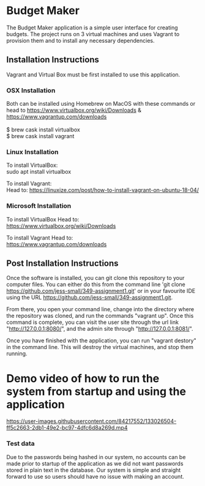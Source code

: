 # Budget Maker
The Budget Maker application is a simple user interface for creating budgets. The project runs on 3 virtual machines and uses Vagrant to provision them and to install any necessary dependencies. 

## Installation Instructions
Vagrant and Virtual Box must be first installed to use this application. 

### OSX Installation
Both can be installed using Homebrew on MacOS with these commands or head to https://www.virtualbox.org/wiki/Downloads & https://www.vagrantup.com/downloads <br> <br>
$ brew cask install virtualbox <br>
$ brew cask install vagrant

### Linux Installation
To install VirtualBox: <br>
sudo apt install virtualbox

To install Vagrant: <br>
Head to:
https://linuxize.com/post/how-to-install-vagrant-on-ubuntu-18-04/


### Microsoft Installation
To install VirtualBox
Head to: <br>
https://www.virtualbox.org/wiki/Downloads

To install Vagrant
Head to: <br>
https://www.vagrantup.com/downloads


## Post Installation Instructions 
Once the software is installed, you can git clone this repository to your computer files. You can either do this from the command line 'git clone https://github.com/jess-small/349-assignment1.git' or in your favourite IDE using the URL https://github.com/jess-small/349-assignment1.git.



From there, you open your command line, change into the directory where the repository was cloned, and run the commands "vagrant up". Once this command is complete, you can visit the user site through the url link "http://127.0.0.1:8080/", and the admin site through "http://127.0.0.1:8081/".

Once you have finished with the application, you can run "vagrant destory" in the command line. This will destroy the virtual machines, and stop them running.




# Demo video of how to run the system from startup and using the application
https://user-images.githubusercontent.com/84217552/133026504-ff5c2663-2db1-49e2-bc97-4dfc6d8a269d.mp4


### Test data
Due to the passwords being hashed in our system, no accounts can be made prior to startup of the application as we did not want passwords stored in plain text in the database. Our system is simple and straight forward to use so users should have no issue with making an account.
